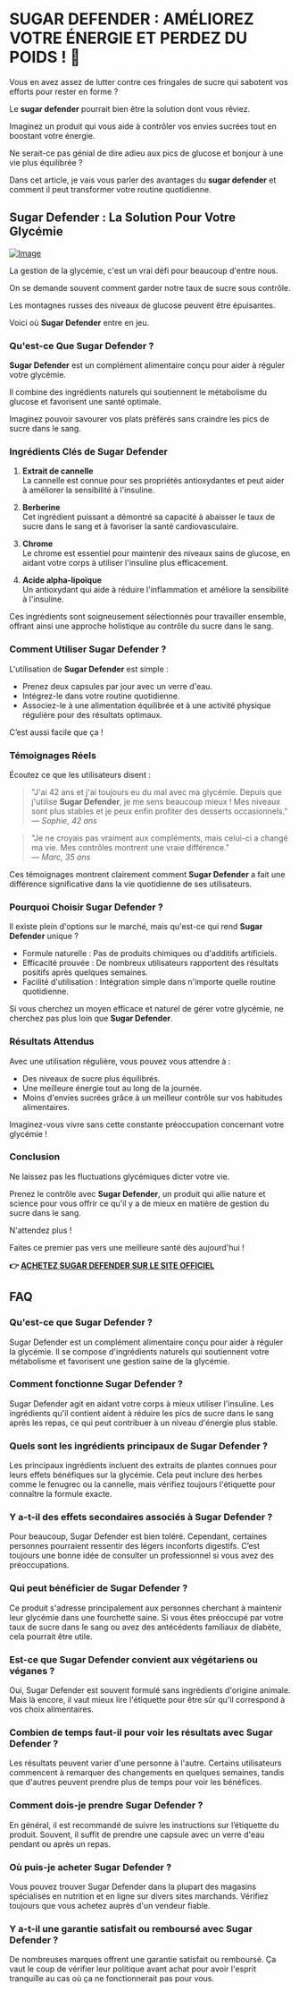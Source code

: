 # SUGAR DEFENDER : AMÉLIOREZ VOTRE ÉNERGIE ET PERDEZ DU POIDS ! 🌟

Vous en avez assez de lutter contre ces fringales de sucre qui sabotent vos efforts pour rester en forme ? 

Le **sugar defender** pourrait bien être la solution dont vous rêviez. 

Imaginez un produit qui vous aide à contrôler vos envies sucrées tout en boostant votre énergie. 

Ne serait-ce pas génial de dire adieu aux pics de glucose et bonjour à une vie plus équilibrée ? 

Dans cet article, je vais vous parler des avantages du **sugar defender** et comment il peut transformer votre routine quotidienne.

## Sugar Defender : La Solution Pour Votre Glycémie

[![Image](https://sugardefender24.com/assets/img/person5.jpg)](https://gchaffi.com/Q0cJLWWW)

La gestion de la glycémie, c'est un vrai défi pour beaucoup d'entre nous. 

On se demande souvent comment garder notre taux de sucre sous contrôle. 

Les montagnes russes des niveaux de glucose peuvent être épuisantes.

Voici où **Sugar Defender** entre en jeu.

### Qu'est-ce Que Sugar Defender ?

**Sugar Defender** est un complément alimentaire conçu pour aider à réguler votre glycémie. 

Il combine des ingrédients naturels qui soutiennent le métabolisme du glucose et favorisent une santé optimale. 

Imaginez pouvoir savourer vos plats préférés sans craindre les pics de sucre dans le sang.

### Ingrédients Clés de Sugar Defender

1. **Extrait de cannelle**  
   La cannelle est connue pour ses propriétés antioxydantes et peut aider à améliorer la sensibilité à l'insuline.

2. **Berberine**  
   Cet ingrédient puissant a démontré sa capacité à abaisser le taux de sucre dans le sang et à favoriser la santé cardiovasculaire.

3. **Chrome**  
   Le chrome est essentiel pour maintenir des niveaux sains de glucose, en aidant votre corps à utiliser l'insuline plus efficacement.

4. **Acide alpha-lipoïque**  
   Un antioxydant qui aide à réduire l'inflammation et améliore la sensibilité à l'insuline.

Ces ingrédients sont soigneusement sélectionnés pour travailler ensemble, offrant ainsi une approche holistique au contrôle du sucre dans le sang.

### Comment Utiliser Sugar Defender ?

L'utilisation de **Sugar Defender** est simple :

- Prenez deux capsules par jour avec un verre d'eau.
- Intégrez-le dans votre routine quotidienne.
- Associez-le à une alimentation équilibrée et à une activité physique régulière pour des résultats optimaux.

C’est aussi facile que ça !

### Témoignages Réels

Écoutez ce que les utilisateurs disent :

> "J'ai 42 ans et j'ai toujours eu du mal avec ma glycémie. Depuis que j'utilise **Sugar Defender**, je me sens beaucoup mieux ! Mes niveaux sont plus stables et je peux enfin profiter des desserts occasionnels."  
> — *Sophie, 42 ans*

> "Je ne croyais pas vraiment aux compléments, mais celui-ci a changé ma vie. Mes contrôles montrent une vraie différence."  
> — *Marc, 35 ans*

Ces témoignages montrent clairement comment **Sugar Defender** a fait une différence significative dans la vie quotidienne de ses utilisateurs.

### Pourquoi Choisir Sugar Defender ?

Il existe plein d'options sur le marché, mais qu'est-ce qui rend **Sugar Defender** unique ?

- Formule naturelle : Pas de produits chimiques ou d'additifs artificiels.
- Efficacité prouvée : De nombreux utilisateurs rapportent des résultats positifs après quelques semaines.
- Facilité d'utilisation : Intégration simple dans n'importe quelle routine quotidienne.

Si vous cherchez un moyen efficace et naturel de gérer votre glycémie, ne cherchez pas plus loin que **Sugar Defender**.

### Résultats Attendus

Avec une utilisation régulière, vous pouvez vous attendre à :

- Des niveaux de sucre plus équilibrés.
- Une meilleure énergie tout au long de la journée.
- Moins d'envies sucrées grâce à un meilleur contrôle sur vos habitudes alimentaires.

Imaginez-vous vivre sans cette constante préoccupation concernant votre glycémie !

### Conclusion

Ne laissez pas les fluctuations glycémiques dicter votre vie. 

Prenez le contrôle avec **Sugar Defender**, un produit qui allie nature et science pour vous offrir ce qu'il y a de mieux en matière de gestion du sucre dans le sang. 

N'attendez plus !

Faites ce premier pas vers une meilleure santé dès aujourd'hui !



**👉 [ACHETEZ SUGAR DEFENDER SUR LE SITE OFFICIEL](https://gchaffi.com/Q0cJLWWW)**

## FAQ

### Qu'est-ce que Sugar Defender ?
Sugar Defender est un complément alimentaire conçu pour aider à réguler la glycémie. Il se compose d'ingrédients naturels qui soutiennent votre métabolisme et favorisent une gestion saine de la glycémie.

### Comment fonctionne Sugar Defender ?
Sugar Defender agit en aidant votre corps à mieux utiliser l'insuline. Les ingrédients qu'il contient aident à réduire les pics de sucre dans le sang après les repas, ce qui peut contribuer à un niveau d'énergie plus stable.

### Quels sont les ingrédients principaux de Sugar Defender ?
Les principaux ingrédients incluent des extraits de plantes connues pour leurs effets bénéfiques sur la glycémie. Cela peut inclure des herbes comme le fenugrec ou la cannelle, mais vérifiez toujours l'étiquette pour connaître la formule exacte.

### Y a-t-il des effets secondaires associés à Sugar Defender ?
Pour beaucoup, Sugar Defender est bien toléré. Cependant, certaines personnes pourraient ressentir des légers inconforts digestifs. C’est toujours une bonne idée de consulter un professionnel si vous avez des préoccupations.

### Qui peut bénéficier de Sugar Defender ?
Ce produit s'adresse principalement aux personnes cherchant à maintenir leur glycémie dans une fourchette saine. Si vous êtes préoccupé par votre taux de sucre dans le sang ou avez des antécédents familiaux de diabète, cela pourrait être utile.

### Est-ce que Sugar Defender convient aux végétariens ou véganes ?
Oui, Sugar Defender est souvent formulé sans ingrédients d'origine animale. Mais là encore, il vaut mieux lire l'étiquette pour être sûr qu'il correspond à vos choix alimentaires.

### Combien de temps faut-il pour voir les résultats avec Sugar Defender ?
Les résultats peuvent varier d'une personne à l'autre. Certains utilisateurs commencent à remarquer des changements en quelques semaines, tandis que d'autres peuvent prendre plus de temps pour voir les bénéfices.

### Comment dois-je prendre Sugar Defender ?
En général, il est recommandé de suivre les instructions sur l’étiquette du produit. Souvent, il suffit de prendre une capsule avec un verre d'eau pendant ou après un repas.

### Où puis-je acheter Sugar Defender ?
Vous pouvez trouver Sugar Defender dans la plupart des magasins spécialisés en nutrition et en ligne sur divers sites marchands. Vérifiez toujours que vous achetez auprès d'un vendeur fiable.

### Y a-t-il une garantie satisfait ou remboursé avec Sugar Defender ?
De nombreuses marques offrent une garantie satisfait ou remboursé. Ça vaut le coup de vérifier leur politique avant achat pour avoir l'esprit tranquille au cas où ça ne fonctionnerait pas pour vous.